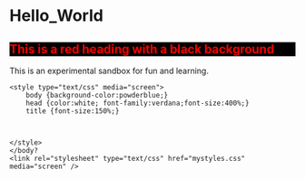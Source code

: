 # Hello_World
<!DOCTYPE html>
<html>
    <h2 style="color:red; background:black;">This is a red heading with a black background</h2>
    <head>
        <title>Hello World</title>
    </head>
    <body>
        <p>This is an experimental sandbox for fun and learning.</p>
    
    <style type="text/css" media="screen">
        body {background-color:powderblue;}
        head {color:white; font-family:verdana;font-size:400%;}
        title {font-size:150%;}
        


    </style>
    </body?
    <link rel="stylesheet" type="text/css" href="mystyles.css" media="screen" />

</html>


